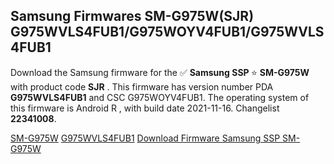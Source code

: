 <h2>Samsung Firmwares SM-G975W(SJR) G975WVLS4FUB1/G975WOYV4FUB1/G975WVLS4FUB1</h2>
Download the Samsung firmware for the ✅ <strong>Samsung SSP </strong> ⭐ <strong>SM-G975W</strong> with product code <strong>SJR</strong> . This firmware has version number PDA <strong>G975WVLS4FUB1</strong> and CSC G975WOYV4FUB1. The operating system of this firmware is Android R , with build date 2021-11-16. Changelist <strong>22341008</strong>.


[SM-G975W](https://samfirm.shop/samsung/model/SM-G975W)
[G975WVLS4FUB1](https://samfirm.shop/samsung/pda/G975WVLS4FUB1)
[Download Firmware Samsung SSP SM-G975W](https://samfirm.shop/samsung/firmware/476103)
